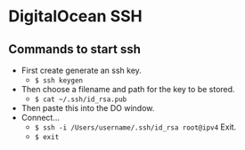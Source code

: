 # DigitalOcean SSH


## Commands to start ssh
  - First create generate an ssh key.
    - `$ ssh keygen`
  - Then choose a filename and path for the key to be stored.
    - `$ cat ~/.ssh/id_rsa.pub`
  - Then paste this into the DO window.
  - Connect...
    - `$ ssh -i /Users/username/.ssh/id_rsa root@ipv4`
  Exit.
    - `$ exit`
